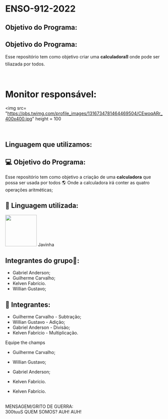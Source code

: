 # ENSO-912-2022

## Objetivo do Programa:


## Objetivo do Programa:
Esse repositório tem como objetivo criar uma **calculadora**🖩  onde pode ser tiliazada por todos.

<br>

# Monitor responsável:
<img src= "https://pbs.twimg.com/profile_images/1316734781464469504/CEwoqARr_400x400.jpg" height = 100

<br>

## Linguagem que utilizamos:


## 💻 Objetivo do Programa:

Esse repositório tem como objetivo a criação de uma **calculadora** que possa ser usada por todos 🌎
Onde a calculadora irá conter as quatro operações aritméticas;
<br>

## 🍵 Linguagem utilizada:

<img src= "https://marcas-logos.net/wp-content/uploads/2020/11/Java-logo.png" height = 100>
Javinha
<br>


## Integrantes do grupo🧍:
- Gabriel Anderson;
- Guilherme Carvalho;
- Kelven Fabrício.
- Willian Gustavo;

## 🧑 Integrantes:

- Guilherme Carvalho - Subtração;
- Willian Gustavo - Adição;
- Gabriel Anderson - Divisão;
- Kelven Fabrício - Multiplicação.


 Equipe the champs

- Guilherme Carvalho;
- Willian Gustavo;
- Gabriel Anderson;

- Kelven Fabrício.

- Kelven Fabrício.

<br>MENSAGEM/GRITO DE GUERRA:</br> 300tuuS QUEM SOMOS? AUH! AUH!


